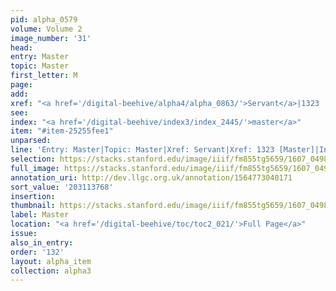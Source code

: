 ```yaml
---
pid: alpha_0579
volume: Volume 2
image_number: '31'
head:
entry: Master
topic: Master
first_letter: M
page:
add:
xref: "<a href='/digital-beehive/alpha4/alpha_0863/'>Servant</a>|1323 [Master]"
see:
index: "<a href='/digital-beehive/index3/index_2445/'>master</a>"
item: "#item-25255fee1"
unparsed:
line: 'Entry: Master|Topic: Master|Xref: Servant|Xref: 1323 [Master]|Index: master|#item-25255fee1'
selection: https://stacks.stanford.edu/image/iiif/fm855tg5659/1607_0498/358,3768,3035,293/full/0/default.jpg
full_image: https://stacks.stanford.edu/image/iiif/fm855tg5659/1607_0498/full/full/0/default.jpg
annotation_uri: http://dev.llgc.org.uk/annotation/1564773040171
sort_value: '203113768'
insertion:
thumbnail: https://stacks.stanford.edu/image/iiif/fm855tg5659/1607_0498/358,3768,600,180/250,/0/default.jpg
label: Master
location: "<a href='/digital-beehive/toc/toc2_021/'>Full Page</a>"
issue:
also_in_entry:
order: '132'
layout: alpha_item
collection: alpha3
---
```

